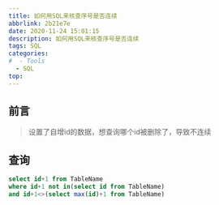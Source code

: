 ```yaml
---
title: 如何用SQL来核查序号是否连续
abbrlink: 2b21e7e
date: 2020-11-24 15:01:15
description: 如何用SQL来核查序号是否连续
tags: SQL
categories:
#  - Tools
  - SQL
top:
---
```


## 前言

> 设置了自增id的数据，想查询哪个id被删除了，导致不连续

## 查询

```sql
select id+1 from TableName
where id+1 not in(select id from TableName)
and id+1<>(select max(id)+1 from TableName)
```


